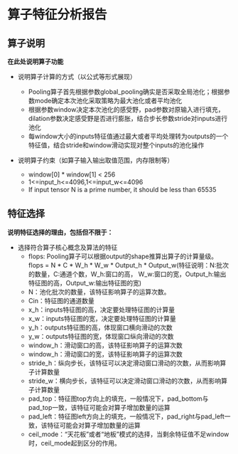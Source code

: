 # 算子特征分析报告

## 算子说明
**在此处说明算子功能**
+ 说明算子计算的方式（以公式等形式展现）
    + Pooling算子首先根据参数global_pooling确实是否采取全局池化；根据参数mode确定本次池化采取策略为最大池化或者平均池化
    + 根据参数window决定本次池化的感受野，pad参数对原输入进行填充，dilation参数决定感受野是否进行膨胀，结合步长参数stride对inputs进行池化
    + 每window大小的inputs特征值通过最大或者平均处理转为outputs的一个特征值，结合stride和window滑动实现对整个inputs的池化操作
    
+ 说明算子约束（如算子输入输出取值范围，内存限制等）
  + window[0] * window[1] < 256
  + 1<=input_h<=4096,1<=input_w<=4096
  + If input tensor N is a prime number, it should be less than 65535

## 特征选择
**说明特征选择的理由，包括但不限于：**
+ 选择符合算子核心概念及算法的特征
  + flops: Pooling算子可以根据output的shape推算出算子的计算量级。flops = N * C * W_h * W_w * Output_h * Output_w(特征说明：N:批次的数量，C:通道个数，W_h:窗口的高， W_w:窗口的宽，Output_h:输出特征图的高，Output_w:输出特征图的宽)
  + N：池化批次的数量，该特征影响算子的运算次数。
  + Cin：特征图的通道数量
  + x_h：inputs特征图的高，决定要处理特征图的计算量
  + x_w：inputs特征图的宽，决定要处理特征图的计算量
  + y_h：outputs特征图的高，体现窗口横向滑动的次数
  + y_w：outputs特征图的宽，体现窗口纵向滑动的次数
  + window_h：滑动窗口的高，该特征影响算子的运算次数
  + window_h：滑动窗口的宽，该特征影响算子的运算次数
  + stride_h：纵向步长，该特征可以决定滑动窗口滑动的次数，从而影响算子计算数量
  + stride_w：横向步长，该特征可以决定滑动窗口滑动的次数，从而影响算子计算数量
  + pad_top：特征图top方向上的填充，一般情况下，pad_bottom与pad_top一致，该特征可能会对算子增加数量的运算
  + pad_left：特征图left方向上的填充，一般情况下，pad_right与pad_left一致，该特征可能会对算子增加数量的运算
  + ceil_mode：“天花板”或者“地板”模式的选择，当剩余特征值不足window时，ceil_mode起到区分的作用。
